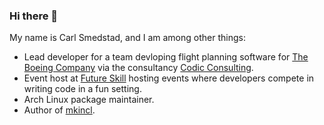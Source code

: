 ### Hi there 👋

My name is Carl Smedstad, and I am among other things:

* Lead developer for a team devloping flight planning software for [The Boeing Company](https://www.boeing.com/) via the consultancy [Codic Consulting](https://codic.se/).
* Event host at [Future Skill](https://futureskill.com/company-events) hosting events where developers compete in writing code in a fun setting.
* Arch Linux package maintainer.
* Author of [mkincl](https://github.com/mkincl/mkincl).

<!--
**carlsmedstad/carlsmedstad** is a ✨ _special_ ✨ repository because its `README.md` (this file) appears on your GitHub profile.

Here are some ideas to get you started:

- 🔭 I’m currently working on ...
- 🌱 I’m currently learning ...
- 👯 I’m looking to collaborate on ...
- 🤔 I’m looking for help with ...
- 💬 Ask me about ...
- 📫 How to reach me: ...
- 😄 Pronouns: ...
- ⚡ Fun fact: ...
-->
